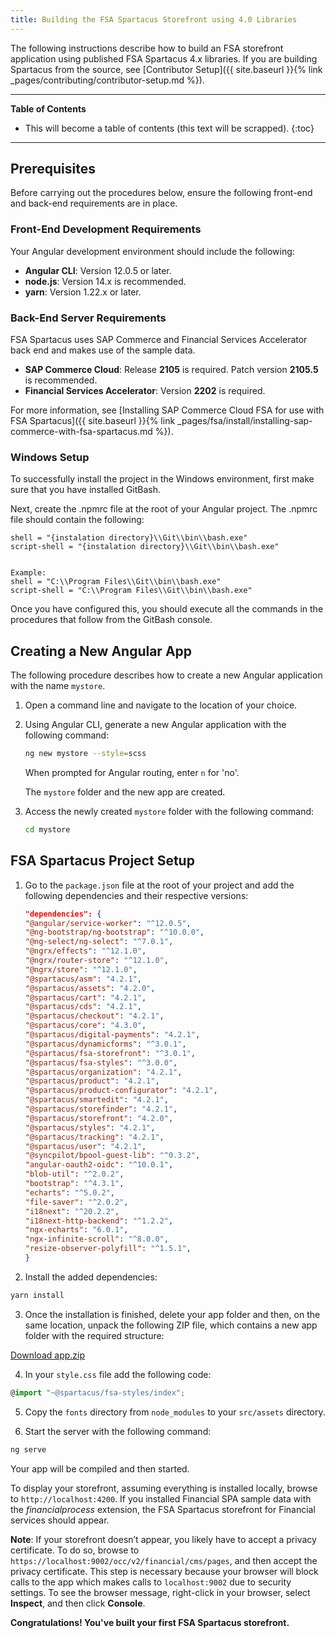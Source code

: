 ```yaml
---
title: Building the FSA Spartacus Storefront using 4.0 Libraries
---
```


The following instructions describe how to build an FSA storefront application using published FSA Spartacus 4.x libraries. 
If you are building Spartacus from the source, see [Contributor Setup]({{ site.baseurl }}{% link _pages/contributing/contributor-setup.md %}).

***

**Table of Contents**

- This will become a table of contents (this text will be scrapped).
{:toc}

***

## Prerequisites

Before carrying out the procedures below, ensure the following front-end and back-end requirements are in place.

### Front-End Development Requirements

Your Angular development environment should include the following:

- **Angular CLI**: Version 12.0.5 or later.
- **node.js**: Version 14.x is recommended.
- **yarn**: Version 1.22.x or later.

### Back-End Server Requirements

FSA Spartacus uses SAP Commerce and Financial Services Accelerator back end and makes use of the sample data.

- **SAP Commerce Cloud**: Release **2105** is required. Patch version **2105.5** is recommended.
- **Financial Services Accelerator**: Version **2202** is required.

For more information, see [Installing SAP Commerce Cloud FSA for use with FSA Spartacus]({{ site.baseurl }}{% link _pages/fsa/install/installing-sap-commerce-with-fsa-spartacus.md %}).

### Windows Setup

To successfully install the project in the Windows environment, first make sure that you have installed GitBash.

Next, create the .npmrc file at the root of your Angular project.
The .npmrc file should contain the following:

```shell
shell = "{instalation directory}\\Git\\bin\\bash.exe" 
script-shell = "{instalation directory}\\Git\\bin\\bash.exe" 


Example:
shell = "C:\\Program Files\\Git\\bin\\bash.exe"
script-shell = "C:\\Program Files\\Git\\bin\\bash.exe"
```

Once you have configured this, you should execute all the commands in the procedures that follow from the GitBash console.

## Creating a New Angular App

The following procedure describes how to create a new Angular application with the name `mystore`.

1. Open a command line and navigate to the location of your choice.
2. Using Angular CLI, generate a new Angular application with the following command:

   ```bash
   ng new mystore --style=scss
   ```

   When prompted for Angular routing, enter `n` for 'no'.

   The `mystore` folder and the new app are created.

3. Access the newly created `mystore` folder with the following command:

     ```bash
     cd mystore
     ```

## FSA Spartacus Project Setup

1. Go to the `package.json` file at the root of your project and add the following dependencies and their respective versions:

    ```json
    "dependencies": {
    "@angular/service-worker": "^12.0.5",
    "@ng-bootstrap/ng-bootstrap": "^10.0.0",
    "@ng-select/ng-select": "^7.0.1",
    "@ngrx/effects": "^12.1.0",
    "@ngrx/router-store": "^12.1.0",
    "@ngrx/store": "^12.1.0",
    "@spartacus/asm": "4.2.1",
    "@spartacus/assets": "4.2.0",
    "@spartacus/cart": "4.2.1",
    "@spartacus/cds": "4.2.1",
    "@spartacus/checkout": "4.2.1",
    "@spartacus/core": "4.3.0",
    "@spartacus/digital-payments": "4.2.1",
    "@spartacus/dynamicforms": "^3.0.1",
    "@spartacus/fsa-storefront": "^3.0.1",
    "@spartacus/fsa-styles": "^3.0.0",
    "@spartacus/organization": "4.2.1",
    "@spartacus/product": "4.2.1",
    "@spartacus/product-configurator": "4.2.1",
    "@spartacus/smartedit": "4.2.1",
    "@spartacus/storefinder": "4.2.1",
    "@spartacus/storefront": "4.2.0",
    "@spartacus/styles": "4.2.1",
    "@spartacus/tracking": "4.2.1",
    "@spartacus/user": "4.2.1",
    "@syncpilot/bpool-guest-lib": "^0.3.2",
    "angular-oauth2-oidc": "^10.0.1",
    "blob-util": "^2.0.2",
    "bootstrap": "^4.3.1",
    "echarts": "^5.0.2",
    "file-saver": "^2.0.2",
    "i18next": "^20.2.2",
    "i18next-http-backend": "^1.2.2",
    "ngx-echarts": "6.0.1",
    "ngx-infinite-scroll": "^8.0.0",
    "resize-observer-polyfill": "^1.5.1",
   }
    ```

2. Install the added dependencies:

```bash
yarn install
```

3. Once the installation is finished, delete your app folder and then, on the same location, unpack the following ZIP file, which contains a new app folder with the required structure:

[Download app.zip](https://github.com/SAP/spartacus-financial-services-accelerator/releases)

4. In your `style.css` file add the following code:

```typescript
@import "~@spartacus/fsa-styles/index";
```

5. Copy the `fonts` directory from `node_modules` to your `src/assets` directory.

6. Start the server with the following command:

```bash
ng serve
```

Your app will be compiled and then started.

To display your storefront, assuming everything is installed locally, browse to `http://localhost:4200`. 
If you installed Financial SPA sample data with the *financialprocess* extension, the FSA Spartacus storefront for Financial services should appear.

**Note**: If your storefront doesn’t appear, you likely have to accept a privacy certificate. 
To do so, browse to `https://localhost:9002/occ/v2/financial/cms/pages`, and then accept the privacy certificate. 
This step is necessary because your browser will block calls to the app which makes calls to `localhost:9002` due to security settings. 
To see the browser message, right-click in your browser, select **Inspect**, and then click **Console**.

**Congratulations! You've built your first FSA Spartacus storefront.**
